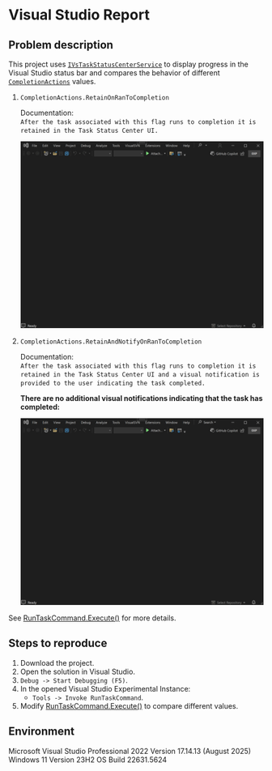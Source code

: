 # Visual Studio Report

<h2>Problem description</h2>

This project uses [`IVsTaskStatusCenterService`](https://learn.microsoft.com/en-us/dotnet/api/microsoft.visualstudio.taskstatuscenter.ivstaskstatuscenterservice?view=visualstudiosdk-2022)
to display progress in the Visual Studio status bar and compares the behavior of different [`CompletionActions`](https://learn.microsoft.com/en-us/dotnet/api/microsoft.visualstudio.taskstatuscenter.completionactions?view=visualstudiosdk-2022) values.

1. `CompletionActions.RetainOnRanToCompletion`

    Documentation:  
    `After the task associated with this flag runs to completion it is retained in the Task Status Center UI.`

    ![RetainOnRanToCompletion](https://github.com/deniskovalchuk/vs-status-center-notification/blob/main/Images/RetainOnRanToCompletion.gif)

2. `CompletionActions.RetainAndNotifyOnRanToCompletion`

    Documentation:  
    `After the task associated with this flag runs to completion it is retained in the Task Status Center UI and a visual notification is provided to the user indicating the task completed.`

    **There are no additional visual notifications indicating that the task has completed:**
   
    ![RetainAndNotifyOnRanToCompletion](https://github.com/deniskovalchuk/vs-status-center-notification/blob/main/Images/RetainAndNotifyOnRanToCompletion.gif)

See [RunTaskCommand.Execute()](https://github.com/deniskovalchuk/vs-status-center-notification/blob/d84e51f3c6d2787832914dc1fc993cce56a05c18/StatusCenterNotification/RunTaskCommand.cs#L90) for more details.

<h2>Steps to reproduce</h2>

1. Download the project.
2. Open the solution in Visual Studio.
3. `Debug -> Start Debugging (F5)`.
4. In the opened Visual Studio Experimental Instance:
    - `Tools -> Invoke RunTaskCommand`.
5. Modify [RunTaskCommand.Execute()](https://github.com/deniskovalchuk/vs-status-center-notification/blob/d84e51f3c6d2787832914dc1fc993cce56a05c18/StatusCenterNotification/RunTaskCommand.cs#L97) to compare different values.

<h2>Environment</h2>

Microsoft Visual Studio Professional 2022 Version 17.14.13 (August 2025)  
Windows 11 Version 23H2 OS Build 22631.5624
